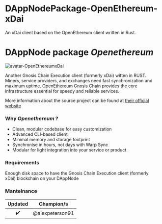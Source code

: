 # DAppNodePackage-OpenEthereum-xDai
 An xDai client based on the OpenEthereum client written in Rust.

<!-- :female_detective: Looking for a new champion -->

# DAppNode package _Openethereum_

<!--DAppNode package logo (could be added with an hyperlink to a youtube video): -->

![avatar-OpenEthereumxDai](https://user-images.githubusercontent.com/4649787/146119993-fd081d34-2b90-47fb-bfd7-69a4db8ee944.png)

<!--Brief introduction about the source project (official project definition is an option): -->

Another Gnosis Chain Execution client (formerly xDai) witten in RUST. Miners, service providers, and exchanges need fast synchronization and maximum uptime. OpenEthereum Gnosis Chain provides the core infrastructure essential for speedy and reliable services.

More information about the source project can be found at [their official website](https://github.com/openethereum/openethereum)

### Why _Openethereum_ ?

<!--What can you do with this package?: -->

- Clean, modular codebase for easy customization
- Advanced CLI-based client
- Minimal memory and storage footprint
- Synchronise in hours, not days with Warp Sync
- Modular for light integration into your service or product

### Requirements

Enough disk space to have the Gnosis Chain Execution client (formerly xDai) blockchain on your DAppNode

### Manteinance

<!--Table with champion/s mantainers, versions and update status -->
<!--UPDATED: :x: OR :heavy_check_mark: -->

|      Updated       |   Champion/s   |
| :----------------: | :------------: |
| :heavy_check_mark: | @alexpeterson91 |
